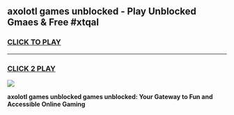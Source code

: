 
## axolotl games unblocked - Play Unblocked Gmaes & Free #xtqal
<h3>
<a href="https://premium.freeplayer.one?title=axolotl_games_unblocked&ref=03M">CLICK TO PLAY</a></h3>
<hr>

<h3>
<a href="https://premium.freeplayer.one?title=axolotl_games_unblocked&ref=03M">CLICK 2 PLAY</a>
  
</h3>

<a href="https://premium.freeplayer.one?title=axolotl_games_unblocked&ref=03M"><img src="https://clearcache.store/games.png"></a>


**axolotl games unblocked games unblocked: Your Gateway to Fun and Accessible Online Gaming**
